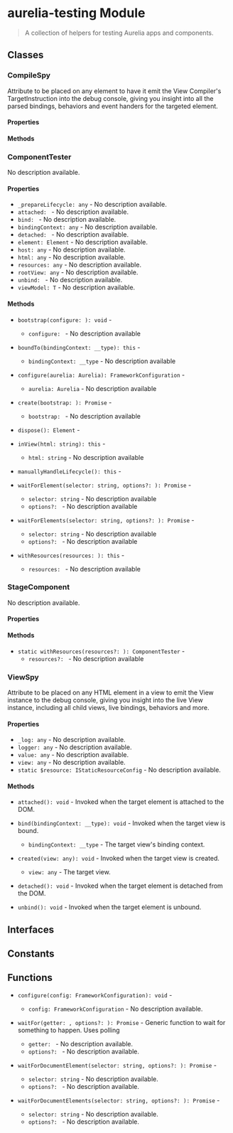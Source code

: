 # aurelia-testing Module

> A collection of helpers for testing Aurelia apps and components.

## Classes


### CompileSpy

Attribute to be placed on any element to have it emit the View Compiler&#x27;s
TargetInstruction into the debug console, giving you insight into all the
parsed bindings, behaviors and event handers for the targeted element.

#### Properties


#### Methods



### ComponentTester

No description available.

#### Properties

* `_prepareLifecycle: any` - No description available.
* `attached: ` - No description available.
* `bind: ` - No description available.
* `bindingContext: any` - No description available.
* `detached: ` - No description available.
* `element: Element` - No description available.
* `host: any` - No description available.
* `html: any` - No description available.
* `resources: any` - No description available.
* `rootView: any` - No description available.
* `unbind: ` - No description available.
* `viewModel: T` - No description available.

#### Methods


* `bootstrap(configure: ): void` - 
  * `configure: ` - No description available


* `boundTo(bindingContext: __type): this` - 
  * `bindingContext: __type` - No description available


* `configure(aurelia: Aurelia): FrameworkConfiguration` - 
  * `aurelia: Aurelia` - No description available


* `create(bootstrap: ): Promise` - 
  * `bootstrap: ` - No description available


* `dispose(): Element` - 


* `inView(html: string): this` - 
  * `html: string` - No description available


* `manuallyHandleLifecycle(): this` - 


* `waitForElement(selector: string, options?: ): Promise` - 
  * `selector: string` - No description available
  * `options?: ` - No description available


* `waitForElements(selector: string, options?: ): Promise` - 
  * `selector: string` - No description available
  * `options?: ` - No description available


* `withResources(resources: ): this` - 
  * `resources: ` - No description available



### StageComponent

No description available.

#### Properties


#### Methods


* `static withResources(resources?: ): ComponentTester` - 
  * `resources?: ` - No description available



### ViewSpy

Attribute to be placed on any HTML element in a view to emit the View instance
to the debug console, giving you insight into the live View instance, including
all child views, live bindings, behaviors and more.

#### Properties

* `_log: any` - No description available.
* `logger: any` - No description available.
* `value: any` - No description available.
* `view: any` - No description available.
* `static $resource: IStaticResourceConfig` - No description available.

#### Methods


* `attached(): void` - Invoked when the target element is attached to the DOM.


* `bind(bindingContext: __type): void` - Invoked when the target view is bound.
  * `bindingContext: __type` - The target view&#x27;s binding context.



* `created(view: any): void` - Invoked when the target view is created.
  * `view: any` - The target view.



* `detached(): void` - Invoked when the target element is detached from the DOM.


* `unbind(): void` - Invoked when the target element is unbound.



## Interfaces


## Constants


## Functions


* `configure(config: FrameworkConfiguration): void` - 
  * `config: FrameworkConfiguration` - No description available.


* `waitFor(getter: , options?: ): Promise` - Generic function to wait for something to happen. Uses polling
  * `getter: ` - No description available.
  * `options?: ` - No description available.


* `waitForDocumentElement(selector: string, options?: ): Promise` - 
  * `selector: string` - No description available.
  * `options?: ` - No description available.


* `waitForDocumentElements(selector: string, options?: ): Promise` - 
  * `selector: string` - No description available.
  * `options?: ` - No description available.

